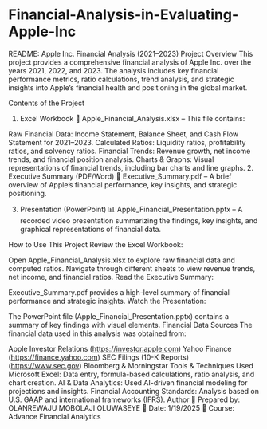 # Financial-Analysis-in-Evaluating-Apple-Inc

README: Apple Inc. Financial Analysis (2021–2023)
Project Overview
This project provides a comprehensive financial analysis of Apple Inc. over the years 2021, 2022, and 2023. The analysis includes key financial performance metrics, ratio calculations, trend analysis, and strategic insights into Apple’s financial health and positioning in the global market.

Contents of the Project
1. Excel Workbook
📂 Apple_Financial_Analysis.xlsx – This file contains:

Raw Financial Data: Income Statement, Balance Sheet, and Cash Flow Statement for 2021–2023.
Calculated Ratios: Liquidity ratios, profitability ratios, and solvency ratios.
Financial Trends: Revenue growth, net income trends, and financial position analysis.
Charts & Graphs: Visual representations of financial trends, including bar charts and line graphs.
2. Executive Summary (PDF/Word)
📄 Executive_Summary.pdf – A brief overview of Apple’s financial performance, key insights, and strategic positioning.

3. Presentation (PowerPoint)
📊 Apple_Financial_Presentation.pptx – A recorded video presentation summarizing the findings, key insights, and graphical representations of financial data.

How to Use This Project
Review the Excel Workbook:

Open Apple_Financial_Analysis.xlsx to explore raw financial data and computed ratios.
Navigate through different sheets to view revenue trends, net income, and financial ratios.
Read the Executive Summary:

Executive_Summary.pdf provides a high-level summary of financial performance and strategic insights.
Watch the Presentation:

The PowerPoint file (Apple_Financial_Presentation.pptx) contains a summary of key findings with visual elements.
Financial Data Sources
The financial data used in this analysis was obtained from:

Apple Investor Relations (https://investor.apple.com)
Yahoo Finance (https://finance.yahoo.com)
SEC Filings (10-K Reports) (https://www.sec.gov)
Bloomberg & Morningstar
Tools & Techniques Used
Microsoft Excel: Data entry, formula-based calculations, ratio analysis, and chart creation.
AI & Data Analytics: Used AI-driven financial modeling for projections and insights.
Financial Accounting Standards: Analysis based on U.S. GAAP and international frameworks (IFRS).
Author
📌 Prepared by: OLANREWAJU MOBOLAJI OLUWASEYE
📌 Date: 1/19/2025
📌 Course: Advance Financial Analytics
